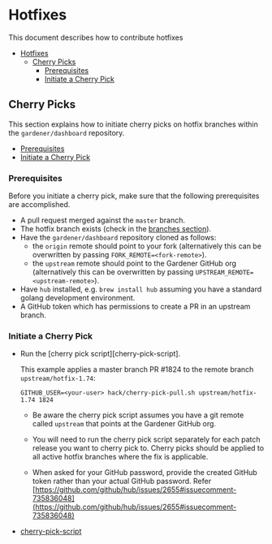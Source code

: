 # Hotfixes

This document describes how to contribute hotfixes

- [Hotfixes](#hotfixes)
  - [Cherry Picks](#cherry-picks)
    - [Prerequisites](#prerequisites)
    - [Initiate a Cherry Pick](#initiate-a-cherry-pick)

## Cherry Picks

This section explains how to initiate cherry picks on hotfix branches within the `gardener/dashboard` repository.

- [Prerequisites](#prerequisites)
- [Initiate a Cherry Pick](#initiate-a-cherry-pick)

### Prerequisites

Before you initiate a cherry pick, make sure that the following prerequisites are accomplished.

- A pull request merged against the `master` branch.
- The hotfix branch exists (check in the [branches section](https://github.com/gardener/dashboard/branches)).
- Have the `gardener/dashboard` repository cloned as follows:
  - the `origin` remote should point to your fork (alternatively this can be overwritten by passing `FORK_REMOTE=<fork-remote>`).
  - the `upstream` remote should point to the Gardener GitHub org (alternatively this can be overwritten by passing `UPSTREAM_REMOTE=<upstream-remote>`).
- Have `hub` installed, e.g. `brew install hub` assuming you have a standard golang
  development environment.
- A GitHub token which has permissions to create a PR in an upstream branch.

### Initiate a Cherry Pick

- Run the [cherry pick script][cherry-pick-script].

  This example applies a master branch PR #1824 to the remote branch
  `upstream/hotfix-1.74`:

  ```shell
  GITHUB_USER=<your-user> hack/cherry-pick-pull.sh upstream/hotfix-1.74 1824
  ```

  - Be aware the cherry pick script assumes you have a git remote called
    `upstream` that points at the Gardener GitHub org.

  - You will need to run the cherry pick script separately for each patch
    release you want to cherry pick to. Cherry picks should be applied to all
    active hotfix branches where the fix is applicable.

  - When asked for your GitHub password, provide the created GitHub token
    rather than your actual GitHub password.
    Refer [https://github.com/github/hub/issues/2655#issuecomment-735836048](https://github.com/github/hub/issues/2655#issuecomment-735836048)

- [cherry-pick-script](../../hack/cherry-pick-pull.sh)
